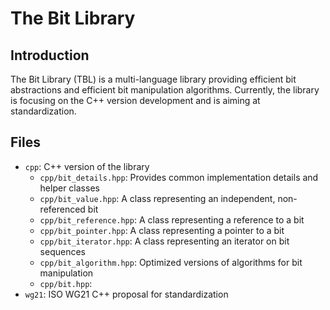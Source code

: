 # The Bit Library

## Introduction
The Bit Library (TBL) is a multi-language library providing efficient bit abstractions and efficient bit manipulation algorithms. Currently, the library is focusing on the C++ version development and is aiming at standardization. 

## Files
* ``cpp``: C++ version of the library
  * ``cpp/bit_details.hpp``: Provides common implementation details and helper classes
  * ``cpp/bit_value.hpp``: A class representing an independent, non-referenced bit
  * ``cpp/bit_reference.hpp``: A class representing a reference to a bit
  * ``cpp/bit_pointer.hpp``: A class representing a pointer to a bit
  * ``cpp/bit_iterator.hpp``: A class representing an iterator on bit sequences
  * ``cpp/bit_algorithm.hpp``: Optimized versions of algorithms for bit manipulation
  * ``cpp/bit.hpp``: 
* ``wg21``: ISO WG21 C++ proposal for standardization
